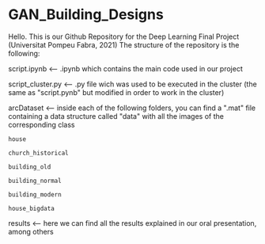 # GAN_Building_Designs
Hello. This is our Github Repository for the Deep Learning Final Project (Universitat Pompeu Fabra, 2021)
The structure of the repository is the following:

script.ipynb  <-- .ipynb which contains the main code used in our project

script_cluster.py  <-- .py file wich was used to be executed in the cluster (the same as "script.pynb" but modified in order to work in the cluster)

arcDataset  <-- inside each of the following folders, you can find a ".mat" file containing a data structure called "data" with all the images of the corresponding class

    house
  
    church_historical

    building_old
  
    building_normal
  
    building_modern
  
    house_bigdata
  
results  <-- here we can find all the results explained in our oral presentation, among others

